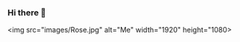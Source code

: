### Hi there 👋
<img src="images/Rose.jpg" alt="Me" width="1920" height="1080>


<!--!
**toxic-jannick/toxic-jannick** is a ✨ _special_ ✨ repository because its `README.md` (this file) appears on your GitHub profile.

Here are some ideas to get you started:

- 🔭 I’m currently working on ...
- 🌱 I’m currently learning ...
- 👯 I’m looking to collaborate on ...
- 🤔 I’m looking for help with ...
- 💬 Ask me about ...
- 📫 How to reach me: ...
- 😄 Pronouns: ...!

- ⚡ Fun fact: ...
-->

